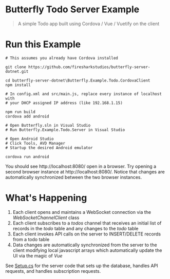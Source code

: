 # Butterfly Todo Server Example

> A simple Todo app built using Cordova / Vue / Vuetify on the client


# Run this Example

```
# This assumes you already have Cordova installed

git clone https://github.com/firesharkstudios/butterfly-server-dotnet.git

cd butterfly-server-dotnet\Butterfly.Example.Todo.CordovaClient
npm install

# In config.xml and src/main.js, replace every instance of localhost with
# your DHCP assigned IP address (like 192.168.1.15)

npm run build
cordova add android

# Open Butterfly.sln in Visual Studio
# Run Butterfly.Example.Todo.Server in Visual Studio

# Open Android Studio
# Click Tools, AVD Manager
# Startup the desired Android emulator

cordova run android
```

You should see http://localhost:8080/ open in a browser. Try opening a second browser instance at http://localhost:8080/. Notice that changes are automatically synchronized between the two browser instances.

# What's Happening

1. Each client opens and maintains a WebSocket connection via the *WebSocketChannelClient* class
2. Each client subscribes to a *todos* channel that receives an initial list of records in the *todo* table and any changes to the *todo* table
1. Each client invokes API calls on the server to INSERT/DELETE records from a todo table
4. Data changes are automatically synchronized from the server to the client modifying local javascript arrays which automatically update the UI via the magic of *Vue*

See [Setup.cs](https://github.com/firesharkstudios/butterfly-server-dotnet/blob/master/Butterfly.Example.Todo.Server/Setup.cs) for the server code that sets up the database, handles API requests, and handles subscription requests.
